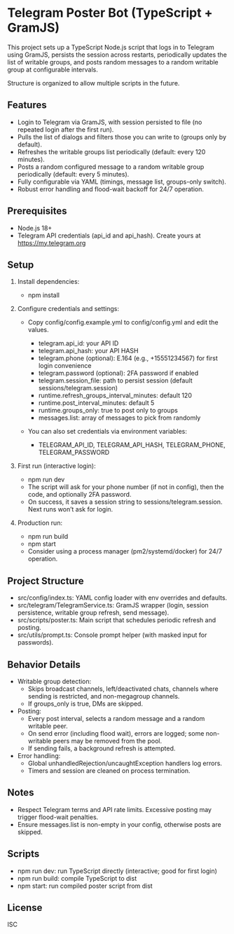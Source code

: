 # Telegram Poster Bot (TypeScript + GramJS)

This project sets up a TypeScript Node.js script that logs in to Telegram using GramJS, persists the session across restarts, periodically updates the list of writable groups, and posts random messages to a random writable group at configurable intervals.

Structure is organized to allow multiple scripts in the future.

## Features
- Login to Telegram via GramJS, with session persisted to file (no repeated login after the first run).
- Pulls the list of dialogs and filters those you can write to (groups only by default).
- Refreshes the writable groups list periodically (default: every 120 minutes).
- Posts a random configured message to a random writable group periodically (default: every 5 minutes).
- Fully configurable via YAML (timings, message list, groups-only switch).
- Robust error handling and flood-wait backoff for 24/7 operation.

## Prerequisites
- Node.js 18+
- Telegram API credentials (api_id and api_hash). Create yours at https://my.telegram.org

## Setup
1. Install dependencies:
   - npm install

2. Configure credentials and settings:
   - Copy config/config.example.yml to config/config.yml and edit the values.
     - telegram.api_id: your API ID
     - telegram.api_hash: your API HASH
     - telegram.phone (optional): E.164 (e.g., +15551234567) for first login convenience
     - telegram.password (optional): 2FA password if enabled
     - telegram.session_file: path to persist session (default sessions/telegram.session)
     - runtime.refresh_groups_interval_minutes: default 120
     - runtime.post_interval_minutes: default 5
     - runtime.groups_only: true to post only to groups
     - messages.list: array of messages to pick from randomly

   - You can also set credentials via environment variables:
     - TELEGRAM_API_ID, TELEGRAM_API_HASH, TELEGRAM_PHONE, TELEGRAM_PASSWORD

3. First run (interactive login):
   - npm run dev
   - The script will ask for your phone number (if not in config), then the code, and optionally 2FA password.
   - On success, it saves a session string to sessions/telegram.session. Next runs won’t ask for login.

4. Production run:
   - npm run build
   - npm start
   - Consider using a process manager (pm2/systemd/docker) for 24/7 operation.

## Project Structure
- src/config/index.ts: YAML config loader with env overrides and defaults.
- src/telegram/TelegramService.ts: GramJS wrapper (login, session persistence, writable group refresh, send message).
- src/scripts/poster.ts: Main script that schedules periodic refresh and posting.
- src/utils/prompt.ts: Console prompt helper (with masked input for passwords).

## Behavior Details
- Writable group detection:
  - Skips broadcast channels, left/deactivated chats, channels where sending is restricted, and non-megagroup channels.
  - If groups_only is true, DMs are skipped.
- Posting:
  - Every post interval, selects a random message and a random writable peer.
  - On send error (including flood wait), errors are logged; some non-writable peers may be removed from the pool.
  - If sending fails, a background refresh is attempted.
- Error handling:
  - Global unhandledRejection/uncaughtException handlers log errors.
  - Timers and session are cleaned on process termination.

## Notes
- Respect Telegram terms and API rate limits. Excessive posting may trigger flood-wait penalties.
- Ensure messages.list is non-empty in your config, otherwise posts are skipped.

## Scripts
- npm run dev: run TypeScript directly (interactive; good for first login)
- npm run build: compile TypeScript to dist
- npm start: run compiled poster script from dist

## License
ISC
